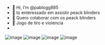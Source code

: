 - 👋 Hi, I’m @pablogg885
- 👀 to enteressado em assistir peack blinders
- 🌱 Quero colaborar com os peack blinders
- 💞️ Jogo de tiro e violencia 
- 

<!---
pablogg885/pablogg885 is a ✨ special ✨ repository because its `README.md` (this file) appears on your GitHub profile.
You can click the Preview link to take a look at your changes.
--->
![image](https://user-images.githubusercontent.com/107125062/173840652-3b024b57-3866-4b8b-8db3-5e76ae0cb7e6.png)
![image](https://user-images.githubusercontent.com/107125062/173840848-04cc215f-2864-4daa-866c-ec68c4649396.png)
![image](https://user-images.githubusercontent.com/107125062/173841123-ce0b6a27-66fb-492f-bffb-8ed2a984c555.png)
![image](https://user-images.githubusercontent.com/107125062/173841133-9b818ef2-3302-44c4-9c4c-5e4dce88b774.png)
